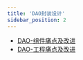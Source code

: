 ```yaml
---
title: 'DAO封装设计'
sidebar_position: 2
---
```


- [DAO-组件痛点及改进](/docs/框架设计/工程开发设计/DAO封装设计/DAO-组件痛点及改进)
- [DAO-工程痛点及改进](/docs/框架设计/工程开发设计/DAO封装设计/DAO-工程痛点及改进)